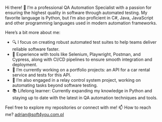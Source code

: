 Hi there! 👋
I’m a professional QA Automation Specialist with a passion for ensuring the highest quality in software through automated testing. My favorite language is Python, but I’m also proficient in C#, Java, JavaScript and other programming languages used in modern automation frameworks.

Here’s a bit more about me:

- 🔍 I focus on creating robust automated test suites to help teams deliver reliable software faster.
- 🧪 Experience with tools like Selenium, Playwright, Postman, and Cypress, along with CI/CD pipelines to ensure smooth integration and deployment.
- 🚗 I’m currently working on a portfolio projects: an API for a car rental service and tests for this API.
- 🔧 I’m also engaged in a relay control system project, working on automating tasks beyond software testing.
- 📚 Lifelong learner: Currently expanding my knowledge in Python and staying up to date with the latest in QA automation techniques and tools.
  
Feel free to explore my repositories or connect with me! 📫 How to reach me? adrian@soft4you.com.pl
